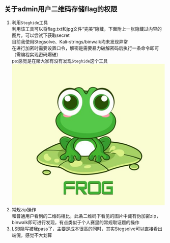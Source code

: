 ## 关于admin用户二维码存储flag的权限  
1. 利用`Steghide`工具  
利用该工具可以将flag.txt和jpg文件“完美”隐藏，下面附上一张隐藏过内容的图片，可以尝试下获取secret  
目前我使用Stegsolve、Kali-strings/binwalk均未发现异常  
在进行加密时需要设置口令，解密是需要暴力破解密码后执行一条命令即可（需编程实现密码爆破）  
ps:感觉是在赌大家有没有发现`Steghide`这个工具  
![origin](./image/origin.jpg)
2. 常规zip操作  
和普通用户看到的二维码相比，此条二维码下看见的图片中藏有伪加密zip，binwalk即可进行发现，有点类似于个人赛里的常规取证题的操作  
3. LSB隐写被我pass了，主要是成本很高的同时，其实Stegsolve可以直接看出端倪，感觉不大划算  
